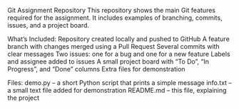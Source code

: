 Git Assignment Repository
This repository shows the main Git features required for the assignment. It includes examples of branching, commits, issues, and a project board.


What’s Included:
Repository created locally and pushed to GitHub
A feature branch with changes merged using a Pull Request
Several commits with clear messages
Two issues: one for a bug and one for a new feature
Labels and assignee added to issues
A small project board with “To Do”, “In Progress”, and “Done” columns
Extra files for demonstration


Files:
demo.py – a short Python script that prints a simple message
info.txt – a small text file added for demonstration
README.md – this file, explaining the project
